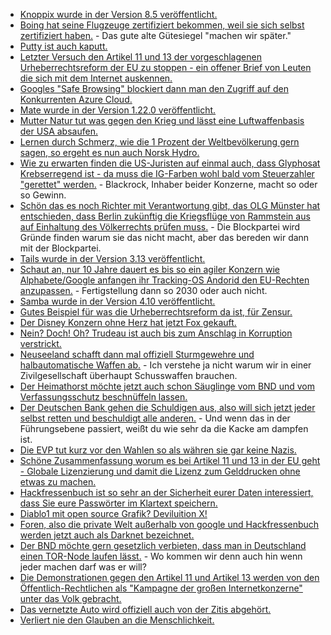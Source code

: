 * [Knoppix wurde in der Version 8.5 veröffentlicht.](https://www.pro-linux.de/news/1/26875/knoppix-85-auf-den-chemnitzer-linuxtagen-vorgestellt.html)
* [Boing hat seine Flugzeuge zertifiziert bekommen, weil sie sich selbst zertifiziert haben.](https://blog.fefe.de/?ts=a27181be) - Das gute alte Gütesiegel "machen wir später."
* [Putty ist auch kaputt.](https://blog.fefe.de/?ts=a2719296)
* [Letzter Versuch den Artikel 11 und 13 der vorgeschlagenen Urheberrechtsreform der EU zu stoppen - ein offener Brief von Leuten die sich mit dem Internet auskennen.](https://www.pro-linux.de/news/1/26882/offener-brief-von-130-eu-unternehmen-gegen-artikel-11-und-13-der-urheberrec.html)
* [Googles "Safe Browsing" blockiert dann man den Zugriff auf den Konkurrenten Azure Cloud.](https://blog.fefe.de/?ts=a26e0e12)
* [Mate wurde in der Version 1.22.0 veröffentlicht.](https://www.pro-linux.de/news/1/26881/mate-1220-freigegeben.html)
* [Mutter Natur tut was gegen den Krieg und lässt eine Luftwaffenbasis der USA absaufen.](https://blog.fefe.de/?ts=a26e355b)
* [Lernen durch Schmerz, wie die 1 Prozent der Weltbevölkerung gern sagen, so ergeht es nun auch Norsk Hydro.](https://blog.fefe.de/?ts=a26fd2e9)
* [Wie zu erwarten finden die US-Juristen auf einmal auch, dass Glyphosat Krebserregend ist - da muss die IG-Farben wohl bald vom Steuerzahler "gerettet" werden.](https://blog.fefe.de/?ts=a26f24b4) - Blackrock, Inhaber beider Konzerne, macht so oder so Gewinn.
* [Schön das es noch Richter mit Verantwortung gibt, das OLG Münster hat entschieden, dass Berlin zukünftig die Kriegsflüge von Rammstein aus auf Einhaltung des Völkerrechts prüfen muss.](https://blog.fefe.de/?ts=a26f2994) - Die Blockpartei wird Gründe finden warum sie das nicht macht, aber das bereden wir dann mit der Blockpartei.
* [Tails wurde in der Version 3.13 veröffentlicht.](https://www.pro-linux.de/news/1/26885/tails-313-schlie%C3%9Ft-l%C3%BCc%E1%B8%B1en-in-tor-browser-und-thunderbird.html)
* [Schaut an, nur 10 Jahre dauert es bis so ein agiler Konzern wie Alphabete/Google anfangen ihr Tracking-OS Andorid den EU-Rechten anzupassen.](https://www.pro-linux.de/news/1/26886/google-will-android-f%C3%BCr-europa-anpassen.html) - Fertigstellung dann so 2030 oder auch nicht.
* [Samba wurde in der Version 4.10 veröffentlicht.](https://www.phoronix.com/scan.php?page=news_item&px=Samba-4.10-Released)
* [Gutes Beispiel für was die Urheberrechtsreform da ist, für Zensur.](https://blog.fefe.de/?ts=a26cf151)
* [Der Disney Konzern ohne Herz hat jetzt Fox gekauft.](https://blog.fefe.de/?ts=a26cf84c)
* [Nein? Doch! Oh? Trudeau ist auch bis zum Anschlag in Korruption verstrickt.](https://blog.fefe.de/?ts=a26df48c)
* [Neuseeland schafft dann mal offiziell Sturmgewehre und halbautomatische Waffen ab.](https://blog.fefe.de/?ts=a26de5f1) - Ich verstehe ja nicht warum wir in einer Zivilgesellschaft überhaupt Schusswaffen brauchen.
* [Der Heimathorst möchte jetzt auch schon Säuglinge vom BND und vom Verfassungsschutz beschnüffeln lassen.](https://blog.fefe.de/?ts=a26ddf49)
* [Der Deutschen Bank gehen die Schuldigen aus, also will sich jetzt jeder selbst retten und beschuldigt alle anderen.](https://blog.fefe.de/?ts=a26c4466) - Und wenn das in der Führungsebene passiert, weißt du wie sehr da die Kacke am dampfen ist.
* [Die EVP tut kurz vor den Wahlen so als währen sie gar keine Nazis.](https://blog.fefe.de/?ts=a26c4487)
* [Schöne Zusammenfassung worum es bei Artikel 11 und 13 in der EU geht - Globale Lizenzierung und damit die Lizenz zum Gelddrucken ohne etwas zu machen.](https://blog.fefe.de/?ts=a26d620a)
* [Hackfressenbuch ist so sehr an der Sicherheit eurer Daten interessiert, dass Sie eure Passwörter im Klartext speichern.](https://blog.fefe.de/?ts=a26d7756)
* [Diablo1 mit open source Grafik? Deviluition X!](https://www.phoronix.com/scan.php?page=news_item&px=DeviluitionX-Open-Diablo)
* [Foren, also die private Welt außerhalb von google und Hackfressenbuch werden jetzt auch als Darknet bezeichnet.](https://tuxproject.de/blog/2019/03/foren-sind-das-neue-darknet/)
* [Der BND möchte gern gesetzlich verbieten, dass man in Deutschland einen TOR-Node laufen lässt.](http://n-gate.com/hackernews/2019/03/21/0/) - Wo kommen wir denn auch hin wenn jeder machen darf was er will?
* [Die Demonstrationen gegen den Artikel 11 und Artikel 13 werden von den Öffentlich-Rechtlichen als "Kampagne der großen Internetkonzerne" unter das Volk gebracht.](https://blog.fefe.de/?ts=a2694a5e)
* [Das vernetzte Auto wird offiziell auch von der Zitis abgehört.](https://blog.fefe.de/?ts=a269491c)
* [Verliert nie den Glauben an die Menschlichkeit.](https://netzfrauen.org/2019/03/24/einzigartig/)
